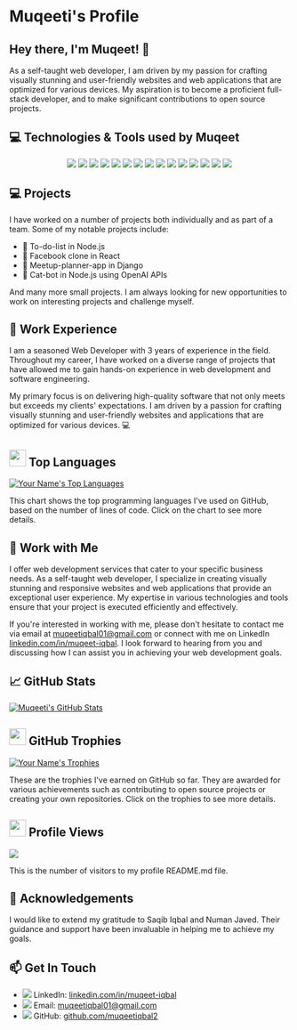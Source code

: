 # Muqeeti's Profile

## Hey there, I'm Muqeet! 👋

As a self-taught web developer, I am driven by my passion for crafting visually stunning and user-friendly websites and web applications that are optimized for various devices. My aspiration is to become a proficient full-stack developer, and to make significant contributions to open source projects.

## 💻 Technologies & Tools used by Muqeet
<p align="center">
  <img src="https://img.shields.io/badge/-HTML5-E34F26?style=flat-square&logo=html5&logoColor=white"/> 
  <img src="https://img.shields.io/badge/-CSS3-1572B6?style=flat-square&logo=css3"/> 
  <img src="https://img.shields.io/badge/-Sass-CC6699?style=flat-square&logo=sass&logoColor=white"/> 
  <img src="https://img.shields.io/badge/-JavaScript-black?style=flat-square&logo=javascript"/> 
  <img src="https://img.shields.io/badge/-Django-092E20?style=flat-square&logo=django&logoColor=white"/> 
  <img src="https://img.shields.io/badge/-PHP-777BB4?style=flat-square&logo=php&logoColor=white"/> 
  <img src="https://img.shields.io/badge/-SQL-4479A1?style=flat-square&logo=sql&logoColor=white"/> 
  <img src="https://img.shields.io/badge/-React-black?style=flat-square&logo=react"/> 
  <img src="https://img.shields.io/badge/-Node.js-green?style=flat-square&logo=Node.js"/> 
  <img src="https://img.shields.io/badge/-MongoDB-green?style=flat-square&logo=mongodb"/> 
  <img src="https://img.shields.io/badge/-MySQL-4479A1?style=flat-square&logo=mysql&logoColor=white"/> 
  <img src="https://img.shields.io/badge/-Oracle-F80000?style=flat-square&logo=oracle&logoColor=white"/> 
  <img src="https://img.shields.io/badge/-Git-black?style=flat-square&logo=git"/> 
  <img src="https://img.shields.io/badge/-VS_Code-007ACC?style=flat-square&logo=visual-studio-code"/> 
  <img src="https://img.shields.io/badge/-Bootstrap-563D7C?style=flat-square&logo=bootstrap"/>
</p>


## 💻 Projects

I have worked on a number of projects both individually and as part of a team. Some of my notable projects include:
- 📝 To-do-list in Node.js
- 📱 Facebook clone in React
- 📅 Meetup-planner-app in Django
- 🤖 Cat-bot in Node.js using OpenAI APIs

And many more small projects. I am always looking for new opportunities to work on interesting projects and challenge myself.

## 💼 Work Experience

I am a seasoned Web Developer with 3 years of experience in the field. Throughout my career, I have worked on a diverse range of projects that have allowed me to gain hands-on experience in web development and software engineering.

My primary focus is on delivering high-quality software that not only meets but exceeds my clients' expectations. I am driven by a passion for crafting visually stunning and user-friendly websites and applications that are optimized for various devices. 💻

## <img src="https://github.githubassets.com/images/icons/emoji/unicode/1f4d6.png" width="30"> Top Languages

[![Your Name's Top Languages](https://github-readme-stats.vercel.app/api/top-langs/?username=muqeetiqbal2&layout=compact&theme=radical)](https://github.com/muqeetiqbal2)

This chart shows the top programming languages I've used on GitHub, based on the number of lines of code. Click on the chart to see more details.

## 💼 Work with Me

I offer web development services that cater to your specific business needs. As a self-taught web developer, I specialize in creating visually stunning and responsive websites and web applications that provide an exceptional user experience. My expertise in various technologies and tools ensure that your project is executed efficiently and effectively.

If you're interested in working with me, please don't hesitate to contact me via email at muqeetiqbal01@gmail.com or connect with me on LinkedIn [linkedin.com/in/muqeet-iqbal](https://www.linkedin.com/in/muqeet-iqbal-aa62b724a). I look forward to hearing from you and discussing how I can assist you in achieving your web development goals.


## 📈 GitHub Stats

[![Muqeeti's GitHub Stats](https://github-readme-stats.vercel.app/api?username=muqeetiqbal2&show_icons=true&hide_border=true&count_private=true&theme=tokyonight)](https://github.com/muqeetiqbal2)


## <img src="https://github.githubassets.com/images/icons/emoji/unicode/1f3c6.png" width="30"> GitHub Trophies

[![Your Name's Trophies](https://github-profile-trophy.vercel.app/?username=muqeetiqbal2&theme=radical)](https://github.com/muqeetiqbal2)

These are the trophies I've earned on GitHub so far. They are awarded for various achievements such as contributing to open source projects or creating your own repositories. Click on the trophies to see more details.

## <img src="https://github.githubassets.com/images/icons/emoji/unicode/1f441.png" width="30"> Profile Views

![](https://komarev.com/ghpvc/?username=yourusername&color=green)

This is the number of visitors to my profile README.md file.


## 🙏 Acknowledgements

I would like to extend my gratitude to Saqib Iqbal and Numan Javed. Their guidance and support have been invaluable in helping me to achieve my goals.


## 📫 Get In Touch
- <img src="https://img.icons8.com/ios-filled/30/0077b5/linkedin.png"/> LinkedIn: [linkedin.com/in/muqeet-iqbal](https://www.linkedin.com/in/muqeet-iqbal-aa62b724a)
- <img src="https://img.icons8.com/ios-filled/30/0077b5/email.png"/> Email: muqeetiqbal01@gmail.com
- <img src="https://img.icons8.com/ios-filled/30/0077b5/github.png"/> GitHub: [github.com/muqeetiqbal2](https://github.com/muqeetiqbal2)

